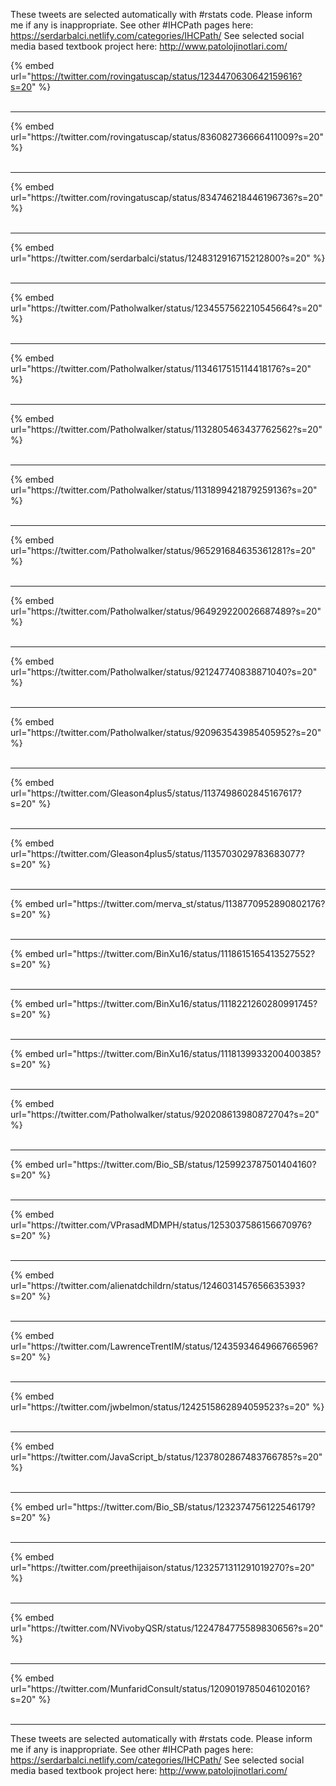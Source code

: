 

These tweets are selected automatically with #rstats code. Please inform me if any is inappropriate.
See other #IHCPath pages here: https://serdarbalci.netlify.com/categories/IHCPath/ 
See selected social media based textbook project here: http://www.patolojinotlari.com/

{% embed url="https://twitter.com/rovingatuscap/status/1234470630642159616?s=20" %}<br>
<br>
<hr>
{% embed url="https://twitter.com/rovingatuscap/status/836082736666411009?s=20" %}<br>
<br>
<hr>
{% embed url="https://twitter.com/rovingatuscap/status/834746218446196736?s=20" %}<br>
<br>
<hr>
{% embed url="https://twitter.com/serdarbalci/status/1248312916715212800?s=20" %}<br>
<br>
<hr>
{% embed url="https://twitter.com/Patholwalker/status/1234557562210545664?s=20" %}<br>
<br>
<hr>
{% embed url="https://twitter.com/Patholwalker/status/1134617515114418176?s=20" %}<br>
<br>
<hr>
{% embed url="https://twitter.com/Patholwalker/status/1132805463437762562?s=20" %}<br>
<br>
<hr>
{% embed url="https://twitter.com/Patholwalker/status/1131899421879259136?s=20" %}<br>
<br>
<hr>
{% embed url="https://twitter.com/Patholwalker/status/965291684635361281?s=20" %}<br>
<br>
<hr>
{% embed url="https://twitter.com/Patholwalker/status/964929220026687489?s=20" %}<br>
<br>
<hr>
{% embed url="https://twitter.com/Patholwalker/status/921247740838871040?s=20" %}<br>
<br>
<hr>
{% embed url="https://twitter.com/Patholwalker/status/920963543985405952?s=20" %}<br>
<br>
<hr>
{% embed url="https://twitter.com/Gleason4plus5/status/1137498602845167617?s=20" %}<br>
<br>
<hr>
{% embed url="https://twitter.com/Gleason4plus5/status/1135703029783683077?s=20" %}<br>
<br>
<hr>
{% embed url="https://twitter.com/merva_st/status/1138770952890802176?s=20" %}<br>
<br>
<hr>
{% embed url="https://twitter.com/BinXu16/status/1118615165413527552?s=20" %}<br>
<br>
<hr>
{% embed url="https://twitter.com/BinXu16/status/1118221260280991745?s=20" %}<br>
<br>
<hr>
{% embed url="https://twitter.com/BinXu16/status/1118139933200400385?s=20" %}<br>
<br>
<hr>
{% embed url="https://twitter.com/Patholwalker/status/920208613980872704?s=20" %}<br>
<br>
<hr>
{% embed url="https://twitter.com/Bio_SB/status/1259923787501404160?s=20" %}<br>
<br>
<hr>
{% embed url="https://twitter.com/VPrasadMDMPH/status/1253037586156670976?s=20" %}<br>
<br>
<hr>
{% embed url="https://twitter.com/alienatdchildrn/status/1246031457656635393?s=20" %}<br>
<br>
<hr>
{% embed url="https://twitter.com/LawrenceTrentIM/status/1243593464966766596?s=20" %}<br>
<br>
<hr>
{% embed url="https://twitter.com/jwbelmon/status/1242515862894059523?s=20" %}<br>
<br>
<hr>
{% embed url="https://twitter.com/JavaScript_b/status/1237802867483766785?s=20" %}<br>
<br>
<hr>
{% embed url="https://twitter.com/Bio_SB/status/1232374756122546179?s=20" %}<br>
<br>
<hr>
{% embed url="https://twitter.com/preethijaison/status/1232571311291019270?s=20" %}<br>
<br>
<hr>
{% embed url="https://twitter.com/NVivobyQSR/status/1224784775589830656?s=20" %}<br>
<br>
<hr>
{% embed url="https://twitter.com/MunfaridConsult/status/1209019785046102016?s=20" %}<br>
<br>
<hr>


These tweets are selected automatically with #rstats code. Please inform me if any is inappropriate.
See other #IHCPath pages here: https://serdarbalci.netlify.com/categories/IHCPath/ 
See selected social media based textbook project here: http://www.patolojinotlari.com/
